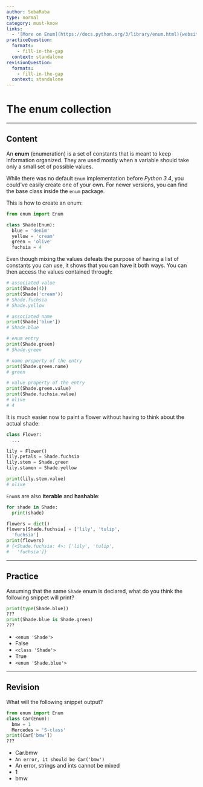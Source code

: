 ```yaml
---
author: SebaRaba
type: normal
category: must-know
links:
  - '[More on Enum](https://docs.python.org/3/library/enum.html){website}'
practiceQuestion:
  formats:
    - fill-in-the-gap
  context: standalone
revisionQuestion:
  formats:
    - fill-in-the-gap
  context: standalone
---
```


# The enum collection


---

## Content

An **enum** (enumeration) is a set of constants that is meant to keep information organized. They are used mostly when a variable should take only a small set of possible values.

While there was no default `Enum` implementation before *Python 3.4*, you could've easily create one of your own. For newer versions, you can find the base class inside the `enum` package.

This is how to create an enum:

```python
from enum import Enum

class Shade(Enum):
  blue = 'denim'
  yellow = 'cream'
  green = 'olive'
  fuchsia = 4
```

Even though mixing the values defeats the purpose of having a list of constants you can use, it shows that you can have it both ways. You can then access the values contained through:

```python
# associated value
print(Shade(4))
print(Shade('cream'))
# Shade.fuchsia
# Shade.yellow

# associated name
print(Shade['blue'])
# Shade.blue

# enum entry
print(Shade.green)
# Shade.green

# name property of the entry
print(Shade.green.name)
# green

# value property of the entry
print(Shade.green.value)
print(Shade.fuchsia.value)
# olive
# 4
```

It is much easier now to paint a flower without having to think about the actual shade:

```python
class Flower:
  ...

lily = Flower()
lily.petals = Shade.fuchsia
lily.stem = Shade.green
lily.stamen = Shade.yellow

print(lily.stem.value)
# olive
```

`Enum`s are also **iterable** and **hashable**:

```python
for shade in Shade:
  print(shade)

flowers = dict()
flowers[Shade.fuchsia] = ['lily', 'tulip',
  'fuchsia']
print(flowers)
# {<Shade.fuchsia: 4>: ['lily', 'tulip',
#   'fuchsia']}

```


---

## Practice

Assuming that the same `Shade` enum is declared, what do you think the following snippet will print?

```python
print(type(Shade.blue))
???
print(Shade.blue is Shade.green)
???
```

- `<enum 'Shade'>`
- False
- `<class 'Shade'>`
- True
- `<enum 'Shade.blue'>`


---

## Revision

What will the following snippet output?

```python
from enum import Enum
class Car(Enum):
  bmw = 1
  Mercedes = 'S-class'
print(Car['bmw'])
???
```

- Car.bmw
- `An error, it should be Car('bmw')`
- An error, strings and ints cannot be mixed
- 1
- bmw
 

